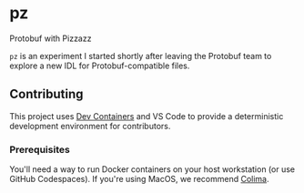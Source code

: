 # pz

Protobuf with Pizzazz

`pz` is an experiment I started shortly after leaving the Protobuf team to
explore a new IDL for Protobuf-compatible files.

## Contributing

This project uses [Dev Containers](https://containers.dev) and VS Code to
provide a deterministic development environment for contributors.

### Prerequisites

You'll need a way to run Docker containers on your host workstation (or use
GitHub Codespaces). If you're using MacOS, we recommend
[Colima](https://github.com/abiosoft/colima).
